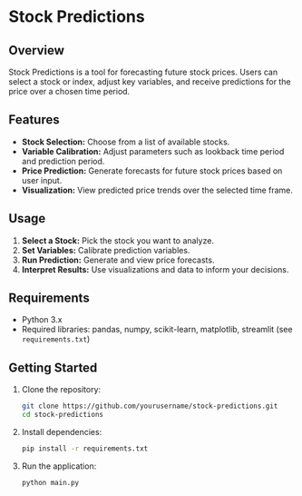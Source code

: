 # Stock Predictions

## Overview

Stock Predictions is a tool for forecasting future stock prices. Users can select a stock or index, adjust key variables, and receive predictions for the price over a chosen time period.

## Features

- **Stock Selection:** Choose from a list of available stocks.
- **Variable Calibration:** Adjust parameters such as lookback time period and prediction period.
- **Price Prediction:** Generate forecasts for future stock prices based on user input.
- **Visualization:** View predicted price trends over the selected time frame.

## Usage

1. **Select a Stock:** Pick the stock you want to analyze.
2. **Set Variables:** Calibrate prediction variables.
3. **Run Prediction:** Generate and view price forecasts.
4. **Interpret Results:** Use visualizations and data to inform your decisions.

## Requirements

- Python 3.x
- Required libraries: pandas, numpy, scikit-learn, matplotlib, streamlit (see `requirements.txt`)

## Getting Started

1. Clone the repository:
   ```bash
   git clone https://github.com/yourusername/stock-predictions.git
   cd stock-predictions
   ```
2. Install dependencies:
   ```bash
   pip install -r requirements.txt
   ```
3. Run the application:
   ```bash
   python main.py
   ```
